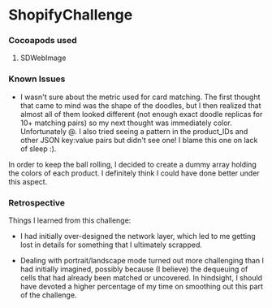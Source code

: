 # ShopifyChallenge

### Cocoapods used

1. SDWebImage

### Known Issues

* I wasn't sure about the metric used for card matching. The first thought that came to mind was the shape of the doodles, but I then realized that almost all of them looked different (not enough exact doodle replicas for 10+ matching pairs) so my next thought was immediately color. Unfortunately @. I also tried seeing a pattern in the product_IDs and other JSON key:value pairs but didn't see one! I blame this one on lack of sleep :). 

In order to keep the ball rolling, I decided to create a dummy array holding the colors of each product. I definitely think I could have done better under this aspect.


### Retrospective

Things I learned from this challenge:

* I had initially over-designed the network layer, which led to me getting lost in details for something that I ultimately scrapped.

* Dealing with portrait/landscape mode turned out more challenging than I had initially imagined, possibly because (I believe) the dequeuing of cells that had already been matched or uncovered. In hindsight, I should have devoted a higher percentage of my time on smoothing out this part of the challenge.
